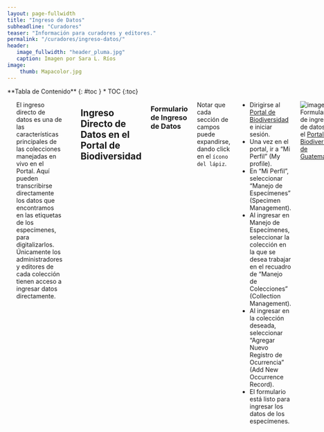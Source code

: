 ```yaml
---
layout: page-fullwidth
title: "Ingreso de Datos"
subheadline: "Curadores"
teaser: "Información para curadores y editores."
permalink: "/curadores/ingreso-datos/"
header:
   image_fullwidth: "header_pluma.jpg"
   caption: Imagen por Sara L. Ríos
image: 
    thumb: Mapacolor.jpg 
---
```


<div class="row">
<div class="medium-4 medium-push-8 columns" markdown="1">
<div class="panel radius" markdown="1">
**Tabla de Contenido**
{: #toc }
*  TOC
{:toc}
</div>
</div><!-- /.medium-4.columns -->

<div class="medium-8 medium-pull-4 columns" markdown="1">

---

El ingreso directo de datos es una de las características principales de las colecciones manejadas en vivo en el Portal. Aquí pueden transcribirse directamente los datos que encontramos en las etiquetas de los especímenes, para digitalizarlos. Únicamente los administradores y editores de cada colección tienen acceso a ingresar datos directamente.

---

## Ingreso Directo de Datos en el Portal de Biodiversidad

### Formulario de Ingreso de Datos

Notar que cada sección de campos puede expandirse, dando click en el `ícono del lápiz`.

- Dirigirse al [Portal de Biodiversidad](https://biodiversidad.gt) e iniciar sesión.
- Una vez en el portal, ir a “Mi Perfil” (My profile).
- En “Mi Perfil”, seleccionar “Manejo de Especímenes” (Specimen Management).
- Al ingresar en Manejo de Especímenes, seleccionar la colección en la que se desea trabajar en el recuadro de “Manejo de Colecciones” (Collection Management).
- Al ingresar en la colección deseada, seleccionar “Agregar Nuevo Registro de Ocurrencia” (Add New Occurrence Record).
- El formulario está listo para ingresar los datos de los especímenes.

![image](https://github.com/biodiversidadgt/docs/assets/69399374/9b813683-1541-49fd-9dce-56811ff83c17)
Formulario de ingreso de datos en el [Portal de Biodiversidad de Guatemala](https://biodiversidad.gt).

**Descripción de los Campos de Datos**

El formulario de ingreso del [Portal de Biodiversidad de Guatemala](https://biodiversidad.gt) (y del resto de portales [Symbiota](https://symbiota.org)) está basado en el estándar para datos de biodiversidad Darwin Core. Cada campo debe contener información específica, en cierto formato para cumplir con el estándar. Es importante mencionar que no es necesario rellenar todos los campos si no se conocen. A continuación se describe el contenido de cada uno de los campos del formulario:

`Información del Colector`

- **Catalog number:** Número de catálogo (p.e. ABC0000001). Etiqueta física que se encuentra en el espécimen.
- **Other Catalog Numbers:** Otros números de catálogo contenidos en etiquetas físicas previas asociadas al espécimen.
- **Collector:** Colector principal (uno solo).
- **Date:** Fecha en formato año-mes-día (aaaa-mm-dd con números).
- **Associated collectors:** Del segundo colector en adelante.
- **Verbatim date:** Fecha exactamente como está en la etiqueta (puede tener letras).
- **Calculate End Day of Year [desplegar campo adicional]:** Fecha final (si la colecta fue de más de un día) en formato aaaa-mm-dd (el resto de casillas se rellenan automáticamente).

`Última Identificación`

- **Scientific name:** Nombre científico. Preferiblemente, género y especie. También puede agregarse a nivel de familia, subfamilia, tribu, o solamente género. Los nombres están previamente agregados en la base de datos, el autor y la familia se añadirán automáticamente. Si no aparece un nombre, solicitar al administrador que se añada al árbol taxonómico, no escribirlo directamente en el formulario.
- **Author:** Autor. Se añade automáticamente al agregar el nombre. Si no aparece, notificar al administrador.
- **ID Confidence:** Nivel de confianza en la identificación (de absoluto, a necesita revisión).
- **Family:** Se añade automáticamente al agregar el nombre científico. Si no aparece, añadirlo de forma manual.
- **Identified By:** Nombre del determinador (p.e. J.C. Schuster).
- **Date Identified:** Año de identificación.
- **ID References [desplegar campo adicional]:** Colocar la cita del artículo o libro que contenga la clave o descripción, de estar disponible (muy recomendado).

`Localidad`

- **Country:** País (seleccionar entre las opciones que aparecen).
- **State/Province:** En el caso de Guatemala, departamento (añadir manualmente).
- **County:** Agregar el nombre del municipio (p.e. Purulhá).
- **Municipality:** Dejarlo en blanco.
- **Locality:** Localidad específica, como está indicado en la etiqueta.
- **Location Remarks [desplegar campo adicional]:** Notas muy importantes acerca de la localidad, de existir.
- **Latitude:** Latitud en grados decimales. Revisar el signo (para Guatemala, positivo).
- **Longitud:** Longitud en grados decimales. Revisar el signo (para Guatemala, negativo).
- **Uncertainty:** Error del GPS, si se conoce, o buscarlo con GeoLocate. Debe ser mayor a 0 metros.
- **Datum:** WGS84 es el más utlizado.
- **Verbatim Coordinates:** Coordenadas en grados, minutos y segundos, si se indica de esta forma en la etiqueta (al agregar este tipo de coordenadas, se transforman automáticamente en grados decimales).
- **Elevation in Meters:** Elevación en metros (sólo números).
- **Verbatim Elevation:** Agregar si la elevación está en otro tipo de medida, por ejemplo, pies.
- **Georeferenced By [desplegar campo adicional]:** Nombre de la persona que está añadiendo las coordenadas.
- **Georeference Sources [desplegar campo adicional]:** Fuente de las coordenadas. Si es la etiqueta, colocar “label”. Otras posibles fuentes son “GeoLocate”, “GoogleEarth” o “GoogleMaps”.

`Miscelánea`

- **Habitat:** Tipo de hábitat (p.e. bosque seco).
- **Substrate:** Sustrato (más utilizado para plantas y hongos, pero podría agregarse “hojarasca”, por ejemplo). No es un campo Darwin Core.
- **Notes (Occurrence Remarks):** Datos de la colecta (p.e. trampa de luz cerca de río, colecta nocturna).
- **Life stage:** Adulto, larva.
- **Sex:** Macho, hembra, indeterminado.
- **Sampling Protocol:** Tipo de trampa o protocolo de muestreo (p.e. trampa Malaise, UV light trap, trampa Sherman).

`Curación`

- **Type Status:** Agregar “type”, “paratype”, etc. si el espécimen entra en estas categorías.
- **Basis of Record:** PreservedSpecimen (espécimen preservado). -Los campos “Institution Code”, “Collection Code” se rellenan automáticamente al añadir el registro.

--- 

## Importación de Datos de Fuentes Externas

Si los encargados de colecciones ya cuentan con una base de datos externa, es posible importarla hacia el perfil en el [Portal de Biodiversidad](https://biodiversidad.gt). La importación puede hacerse a partir de archivos de texto, archivos Darwin Core, o mediante una importación directa desde plataformas externas. Únicamente los administradores de las colecciones tienen permisos para importar datos.

### Importación de Archivos de Texto

- Dirigirse al [Portal de Biodiversidad](https://biodiversidad.gt) e iniciar sesión.
- Una vez en el portal, ir a `Mi Perfil` (My profile).
- En “Mi Perfil”, seleccionar `Manejo de Especímenes` (Specimen Management).
- Al ingresar en Manejo de Especímenes, seleccionar la colección en la que se desea trabajar en el recuadro de `Manejo de Colecciones` (Collection Management).
- Al ingresar en la colección deseada, dirigirse al **Panel de Administración** y seleccionar `Importar/Actualizar Registros de Especímenes`.

![PerfilUSCGadmin](https://github.com/biodiversidadgt/docs/assets/69399374/4f382f93-3a82-48bd-815d-79430430dd42)
Panel de Administración en un perfil virtual de colección en el Portal de Biodiversidad.

- En la opción de Importar/Actualizar registros, elegir `Carga rápida de archivos`.
- Cargar un archivo .csv con los [campos requeridos](https://docs.google.com/spreadsheets/d/1umCUAUWjfFIhBObihmrv9zCIyunEb6tK7wB0bm1lCYY/edit#gid=0), o mapear los campos a los aceptados por el Portal (formato DarwinCore).
- Seleccionar `Match on Catalog Number` para evitar duplicados, en caso de que el registro ya estuviera ingresado previamente. Seleccionar “Start Upload” para cargar el archivo.
- Finalmente, seleccionar `Transfer Records to Central Specimen Table`.
- Si los datos fueron cargados correctamente aparecerán los siguientes mensajes. El último debe decir `Upload Procedure Complete`.

</div><!-- /.medium-8.columns -->
</div><!-- /.row -->

